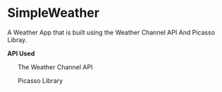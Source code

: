 # SimpleWeather
A Weather App that is built using the Weather Channel API And Picasso Libray.

<b>API Used </b>
<ul>The Weather Channel API</ul>
<ul>Picasso Library</ul>

